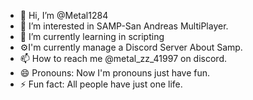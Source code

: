 - 👋 Hi, I’m @Metal1284
- 👀 I’m interested in SAMP-San Andreas MultiPlayer.
- 🌱 I’m currently learning in scripting
- ⚙️I'm currently manage a Discord Server About Samp.
- 📫 How to reach me @metal_zz_41997 on discord.
- 😄 Pronouns: Now I'm pronouns just have fun.
- ⚡ Fun fact: All people have just one life.

<!---
Metal1284/Metal1284 is a ✨ special ✨ repository because its `README.md` (this file) appears on your GitHub profile.
You can click the Preview link to take a look at your changes.
--->
